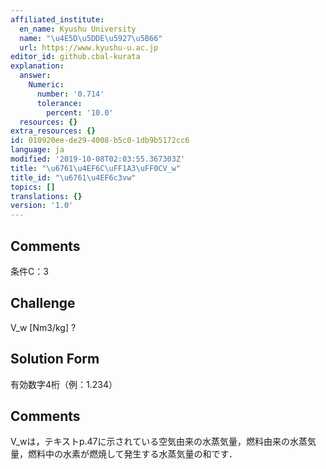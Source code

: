 ```yaml
---
affiliated_institute:
  en_name: Kyushu University
  name: "\u4E5D\u5DDE\u5927\u5B66"
  url: https://www.kyushu-u.ac.jp
editor_id: github.cbal-kurata
explanation:
  answer:
    Numeric:
      number: '0.714'
      tolerance:
        percent: '10.0'
  resources: {}
extra_resources: {}
id: 010920ee-de29-4008-b5c0-1db9b5172cc6
language: ja
modified: '2019-10-08T02:03:55.367303Z'
title: "\u6761\u4EF6C\uFF1A3\uFF0CV_w"
title_id: "\u6761\u4EF6c3vw"
topics: []
translations: {}
version: '1.0'
---
```


## Comments
条件C：3

## Challenge
V_w [Nm3/kg] ?

## Solution Form
有効数字4桁（例：1.234）

## Comments
V_wは，テキストp.47に示されている空気由来の水蒸気量，燃料由来の水蒸気量，燃料中の水素が燃焼して発生する水蒸気量の和です．


